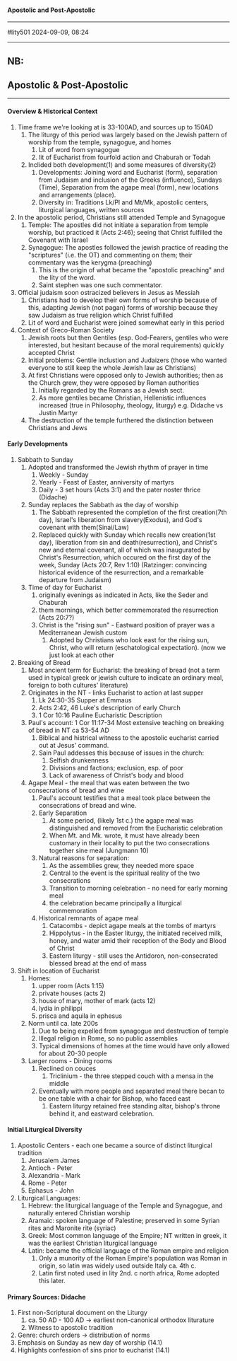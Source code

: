 #### Apostolic and Post-Apostolic
---
#lity501 
2024-09-09, 08:24

---
NB:
 -  
## Apostolic & Post-Apostolic
---
#### Overview & Historical Context
1. Time frame we're looking at is 33-100AD, and sources up to 150AD
	1. The liturgy of this period was largely based on the Jewish pattern of worship from the temple, synagogue, and homes
		1. Lit of word from synagogue
		2. lit of Eucharist from fourfold action and Chaburah or Todah
	2. Inclided both development(1) and some measures of diversity(2)
		1. Developments: Joining word and Eucharist (form), separation from Judaism and inclusion of the Greeks (influence),  Sundays (Time), Separation from the agape meal (form), new locations and arrangements (place).
		2. Diversity in: Traditions Lk/Pl and Mt/Mk, apostolic centers, liturgical languages, written sources
2. In the apostolic period, Christians still attended Temple and Synagogue
	1. Temple: The apostles did not initiate a separation from temple worship, but practiced it (Acts 2:46); seeing that Christ fulfilled the Covenant with Israel
	2. Synagogue: The apostles followed the jewish practice of reading the "scriptures" (i.e. the OT) and commenting on them; their commentary was the kerygma (preaching)
		1. This is the origin of what became the "apostolic preaching" and the lity of the word.
		2. Saint stephen was one such commentator.
3. Official judaism soon ostracized believers in Jesus as Messiah
	1. Christians had to develop their own forms of worship because of this, adapting Jewish (not pagan) forms of worship because they saw Judaism as true religion which Christ fulfilled
	2. Lit of word and Eucharist were joined somewhat early in this period
4. Context of Greco-Roman Society
	1. Jewish roots but then Gentiles (esp. God-Fearers, gentiles who were interested, but hesitant because of the moral requirements) quickly accepted Christ
	2. Initial problems: Gentile inclustion and Judaizers (those who wanted everyone to still keep the whole Jewish law as Christians)
	3. At first Christians were opposed only to Jewish authorities; then as the Church grew, they were opposed by Roman authorities
		1. Initially regarded by the Romans as a Jewish sect.
		2. As more gentiles became Christian, Hellenistic influences increased (true in Philosophy, theology, liturgy) e.g. Didache vs Justin Martyr
	4. The destruction of the temple furthered the distinction between Christians and Jews

#### Early Developments
1. Sabbath to Sunday
	1. Adopted and transformed the Jewish rhythm of prayer in time
		1. Weekly - Sunday
		2. Yearly - Feast of Easter, anniversity of martyrs
		3. Daily - 3 set hours (Acts 3:1) and the pater noster thrice (Didache)
	2. Sunday replaces the Sabbath as the day of worship
		1. The Sabbath represented the completion of the first creation(7th day), Israel's liberation from slavery(Exodus), and God's covenant with them(Sinai/Law)
		2. Replaced quickly with Sunday which recalls new creation(1st day), liberation from sin and death(resurrection), and Christ's new and eternal covenant, all of which was inaugurated by Christ's Resurrection, which occured on the first day of the week, Sunday (Acts 20:7, Rev 1:10) (Ratzinger: convincing historical evidence of the resurrection, and a remarkable departure from Judaism)
	3. Time of day for Eucharist
		1. originally evenings as indicated in Acts, like the Seder and Chaburah
		2. them mornings, which better commemorated the resurrection (Acts 20:7?)
		3. Christ is the "rising sun" - Eastward position of prayer was a Mediterranean Jewish custom
			1. Adopted by Christians who look east for the rising sun, Christ, who will return (eschatological expectation). (now we just look at each other
2. Breaking of Bread
	1. Most ancient term for Eucharist: the breaking of bread (not a term used in typical greek or jewish culture to indicate an ordinary meal, foreign to both cultures' literature)
	2. Originates in the NT - links Eucharist to action at last supper
		1. Lk 24:30-35 Supper at Emmaus
		2. Acts 2:42, 46 Luke's description of early Church
		3. 1 Cor 10:16 Pauline Eucharistic Description
	3. Paul's account: 1 Cor  11:17-34 Most extensive teaching on breaking of bread in NT ca 53-54 AD
		1. Biblical and histrical witness to the apostolic eucharist carried out at Jesus' command.
		2. Sain Paul addesses this because of issues in the church:
			1. Selfish drunkenness
			2. Divisions and factions; exclusion, esp. of poor
			3. Lack of awareness of Christ's body and blood
	4. Agape Meal - the meal that was eaten between the two consecrations of bread and wine
		1. Paul's account testifies that a meal took place between the consecrations of bread and wine.
		2. Early Separation
			1. At some period, (likely 1st c.) the agape meal was distinguished and removed from the Eucharistic celebration
			2. When Mt. and Mk. wrote, it must have already been customary in their locality to put the two consecrations together sine meal (Jungmann 10)
		3. Natural reasons for separation:
			1. As the assemblies grew, they needed more space
			2. Central to the event is the spiritual reality of the two consecrations
			3. Transition to morning celebration - no need for early morning meal
			4. the celebration became principally a liturgical commemoration
		4. Historical remnants of agape meal
			1. Catacombs - depict agape meals at the tombs of martyrs
			2. Hippolytus - in the Easter liturgy, the initiated received milk, honey, and water amid their reception of the Body and Blood of Christ
			3. Eastern liturgy - still uses the Antidoron, non-consecrated blessed bread at the end of mass
3. Shift in location of Eucharist
	1. Homes:
		1.  upper room (Acts 1:15)
		2.  private houses (acts 2)
		3. house of mary, mother of mark (acts 12)
		4. lydia in philippi
		5. prisca and aquila in ephesus
	2. Norm until ca. late 200s
		1. Due to being expelled from synagogue and destruction of temple
		2. Illegal religion in Rome, so no public assemblies
		3. Typical dimensions of homes at the time would have only allowed for about 20-30 people
	3. Larger rooms - Dining rooms
		1. Reclined on couces
			1. Triclinium - the three stepped couch with a mensa in the middle
		2. Eventually with more people and separated meal there becan to be one table with a chair for Bishop, who faced east
			1. Eastern liturgy retained free standing altar, bishop's throne behind it, and eastward celebration.

#### Initial Liturgical Diversity
1. Apostolic Centers - each one became a source of distinct liturgical tradition
	1. Jerusalem James
	2. Antioch - Peter
	3. Alexandria - Mark
	4. Rome - Peter
	5. Ephasus - John
2.  Liturgical Languages:
	1. Hebrew: the liturgical language of the Temple and Synagogue, and naturally entered Christian worship
	2. Aramaic: spoken language of Palestine; preserved in some Syrian rites and Maronite rite (syriac)
	3. Greek: Most common language of the Empire; NT written in greek, it was the earliest Christian liturgical language
	4. Latin: became the official language of the Roman empire and religion
		1. Only a munority of the Roman Empire's population was Roman in origin, so latin was widely used outside Italy ca. 4th c.
		2. Latin first noted used in lity 2nd. c north africa, Rome adopted this later.

#### Primary Sources: Didache
1. First non-Scriptural document on the Liturgy
	1. ca. 50 AD - 100 AD -> earliest non-canonical orthodox liturature
	2. Witness to apostolic tradition
2. Genre: church orders -> distribution of norms
3. Emphasis on Sunday as new day of worship (14.1)
4. Highlights confession of sins prior to eucharist (14.1)
